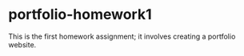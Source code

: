 # portfolio-homework1
This is the first homework assignment; it involves creating a portfolio website. 
